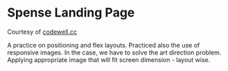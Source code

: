 # Spense Landing Page

Courtesy of [codewell.cc](https://www.codewell.cc/challenges/spense-landing-page--608a7a859691700015db16c5)

A practice on positioning and flex layouts. Practiced also the use of responsive images. In the case, we have to solve the art direction problem. Applying appropriate image that will fit screen dimension - layout wise.